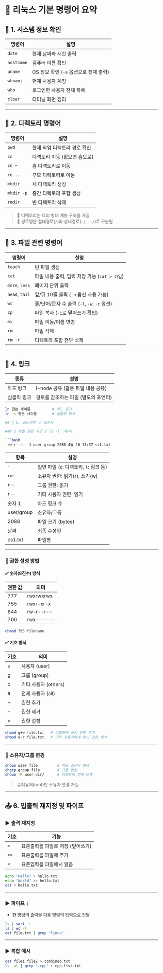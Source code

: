 # 📘 리눅스 기본 명령어 요약

## 📂 1. 시스템 정보 확인

| 명령어 | 설명 |
|--------|------|
| `date` | 현재 날짜와 시간 출력 |
| `hostname` | 컴퓨터 이름 확인 |
| `uname` | OS 정보 확인 (`-a` 옵션으로 전체 출력) |
| `whoami` | 현재 사용자 계정 |
| `who` | 로그인한 사용자 전체 목록 |
| `clear` | 터미널 화면 정리 |

---

## 📁 2. 디렉토리 명령어

| 명령어 | 설명 |
|--------|------|
| `pwd` | 현재 작업 디렉토리 경로 확인 |
| `cd` | 디렉토리 이동 (없으면 홈으로) |
| `cd ~` | 홈 디렉토리로 이동 |
| `cd ..` | 부모 디렉토리로 이동 |
| `mkdir` | 새 디렉토리 생성 |
| `mkdir -p` | 중간 디렉토리 포함 생성 |
| `rmdir` | 빈 디렉토리 삭제 |

> 🔸 디렉토리는 트리 형태 계층 구조를 가짐  
> 🔸 경로명은 절대경로(`/`)와 상대경로(`./`, `../`)로 구분됨

---

## 📄 3. 파일 관련 명령어

| 명령어 | 설명 |
|--------|------|
| `touch` | 빈 파일 생성 |
| `cat` | 파일 내용 출력, 입력 저장 가능 (`cat > 파일`) |
| `more`, `less` | 페이지 단위 출력 |
| `head`, `tail` | 앞/뒤 10줄 출력 (`-n` 옵션 사용 가능) |
| `wc` | 줄/단어/문자 수 출력 (`-l`, `-w`, `-c` 옵션) |
| `cp` | 파일 복사 (`-i`로 덮어쓰기 확인) |
| `mv` | 파일 이동/이름 변경 |
| `rm` | 파일 삭제 |
| `rm -r` | 디렉토리 포함 전부 삭제 |

---

## 🔗 4. 링크

| 종류 | 설명 |
|------|------|
| 하드 링크 | i-node 공유 (같은 파일 내용 공유) |
| 심볼릭 링크 | 경로를 참조하는 파일 (별도의 포인터) |

```bash
ln 원본 새이름          # 하드 링크
ln -s 원본 새이름       # 심볼릭 링크

## 🔐 5. 접근권한 및 소유자

### 📄 파일 권한 구조 (`ls -l` 예시)

```bash
-rw-r--r-- 1 user group 2088 4월 16 13:37 cs1.txt
```

| 항목 | 설명 |
|------|------|
| `-` | 일반 파일 (`d`: 디렉토리, `l`: 링크 등) |
| `rw-` | 소유자 권한: 읽기(r), 쓰기(w) |
| `r--` | 그룹 권한: 읽기 |
| `r--` | 기타 사용자 권한: 읽기 |
| 숫자 1 | 하드 링크 수 |
| user/group | 소유자/그룹 |
| 2088 | 파일 크기 (bytes) |
| 날짜 | 최종 수정일 |
| cs1.txt | 파일명 |

---

### 🔑 권한 설정 방법

#### ✅ 숫자(8진수) 방식

| 권한 값 | 의미 |
|---------|------|
| 777 | rwxrwxrwx |
| 755 | rwxr-xr-x |
| 644 | rw-r--r-- |
| 700 | rwx------ |

```bash
chmod 755 filename
```

#### ✅ 기호 방식

| 기호 | 의미 |
|------|------|
| u | 사용자 (user) |
| g | 그룹 (group) |
| o | 기타 사용자 (others) |
| a | 전체 사용자 (all) |
| + | 권한 추가 |
| - | 권한 제거 |
| = | 권한 설정 |

```bash
chmod g+w file.txt   # 그룹에게 쓰기 권한 추가
chmod o-r file.txt   # 기타 사용자에게 읽기 권한 제거
```

---

### 👤 소유자/그룹 변경

```bash
chown user file         # 파일 소유자 변경
chgrp group file        # 그룹 변경
chown -R user dir/      # 디렉토리 전체 변경
```

> 슈퍼유저(root)만 소유자 변경 가능

---

## 📤 6. 입출력 재지정 및 파이프

### ▶ 출력 재지정

| 기호 | 기능 |
|------|------|
| `>` | 표준출력을 파일로 저장 (덮어쓰기) |
| `>>` | 표준출력을 파일에 추가 |
| `<` | 표준입력을 파일에서 읽음 |

```bash
echo "Hello" > hello.txt
echo "World" >> hello.txt
cat < hello.txt
```

---

### ▶ 파이프 `|`

- 한 명령의 출력을 다음 명령의 입력으로 전달

```bash
ls | sort -r
ls | wc -l
cat file.txt | grep "linux"
```

---

### ▶ 복합 예시

```bash
cat file1 file2 > combined.txt
ls -al | grep ".cpp" > cpp_list.txt
```

